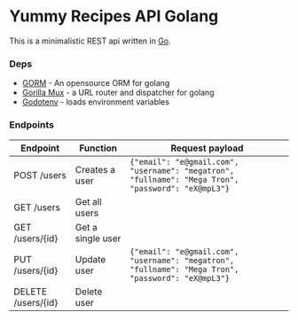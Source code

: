 # Yummy Recipes API Golang

This is a minimalistic REST api written in [Go](https://golang.org/).

### Deps
- [GORM](http://gorm.io/docs/) - An opensource ORM for golang
- [Gorilla Mux](https://github.com/gorilla/mux) - a URL router and dispatcher for golang
- [Godotenv](https://github.com/joho/godotenv) - loads environment variables

### Endpoints

| Endpoint | Function | Request payload |
| ------ | ------ | ------ |
| POST /users | Creates a user |```{"email": "e@gmail.com", "username": "megatron", "fullname": "Mega Tron", "password": "eX@mpL3"}```
| GET /users | Get all users |
| GET /users/{id} | Get a single user |
| PUT /users/{id} | Update user | ```{"email": "e@gmail.com", "username": "megatron", "fullname": "Mega Tron", "password": "eX@mpL3"}```
| DELETE /users/{id} | Delete user |